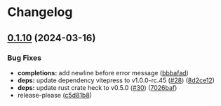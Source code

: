 # Changelog

## [0.1.10](https://github.com/jdx/usage/compare/v0.1.9...v0.1.10) (2024-03-16)


### Bug Fixes

* **completions:** add newline before error message ([bbbafad](https://github.com/jdx/usage/commit/bbbafad126889ccc415e586b7601f7bb97c6f5a8))
* **deps:** update dependency vitepress to v1.0.0-rc.45 ([#28](https://github.com/jdx/usage/issues/28)) ([8d2ce12](https://github.com/jdx/usage/commit/8d2ce12ca630703bece54a60747a8693c314cab1))
* **deps:** update rust crate heck to v0.5.0 ([#30](https://github.com/jdx/usage/issues/30)) ([7026baf](https://github.com/jdx/usage/commit/7026baf79fe51e08310a1a9d0a56071445a1d0ea))
* release-please ([c5d81b8](https://github.com/jdx/usage/commit/c5d81b89dd62066c0fef5217d19b7e640ada747a))
